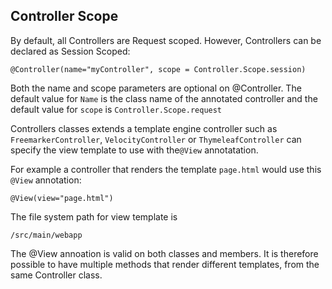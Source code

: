 Controller Scope
------------------------

By default, all Controllers are Request scoped.  However, Controllers can be declared as Session Scoped:

`@Controller(name="myController", scope = Controller.Scope.session)`

Both the name and scope parameters are optional on @Controller.  The default value for `Name` is the class name of the annotated controller and the default value for `scope` is `Controller.Scope.request`

Controllers classes extends a template engine controller such as `FreemarkerController`, `VelocityController` or `ThymeleafController` can specify the view template to use with the`@View` annotatation.

For example a controller that renders the template `page.html` would use this `@View` annotation:

`@View(view="page.html")`

The file system path for view template is

`/src/main/webapp`

The @View annoation is valid on both classes and members.  It is therefore possible to have multiple methods that render different templates, from the same Controller class.


